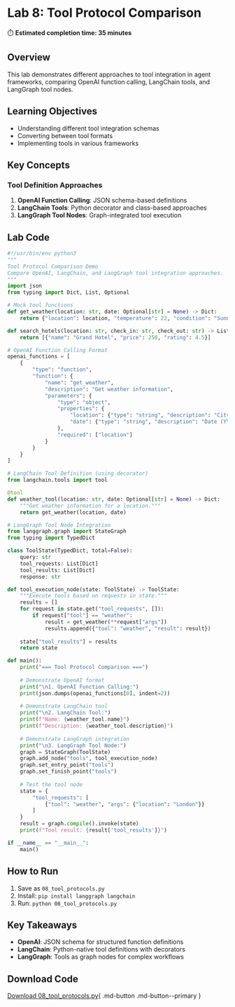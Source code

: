 # Lab 8: Tool Protocol Comparison

⏱️ **Estimated completion time: 35 minutes**

## Overview

This lab demonstrates different approaches to tool integration in agent frameworks, comparing OpenAI function calling, LangChain tools, and LangGraph tool nodes.

## Learning Objectives

- Understanding different tool integration schemas
- Converting between tool formats
- Implementing tools in various frameworks

## Key Concepts

### Tool Definition Approaches
1. **OpenAI Function Calling**: JSON schema-based definitions
2. **LangChain Tools**: Python decorator and class-based approaches  
3. **LangGraph Tool Nodes**: Graph-integrated tool execution

## Lab Code

```python
#!/usr/bin/env python3
"""
Tool Protocol Comparison Demo
Compare OpenAI, LangChain, and LangGraph tool integration approaches.
"""
import json
from typing import Dict, List, Optional

# Mock tool functions
def get_weather(location: str, date: Optional[str] = None) -> Dict:
    return {"location": location, "temperature": 22, "condition": "Sunny"}

def search_hotels(location: str, check_in: str, check_out: str) -> List[Dict]:
    return [{"name": "Grand Hotel", "price": 250, "rating": 4.5}]

# OpenAI Function Calling Format
openai_functions = [
    {
        "type": "function",
        "function": {
            "name": "get_weather",
            "description": "Get weather information",
            "parameters": {
                "type": "object",
                "properties": {
                    "location": {"type": "string", "description": "City name"},
                    "date": {"type": "string", "description": "Date (YYYY-MM-DD)"}
                },
                "required": ["location"]
            }
        }
    }
]

# LangChain Tool Definition (using decorator)
from langchain.tools import tool

@tool
def weather_tool(location: str, date: Optional[str] = None) -> Dict:
    """Get weather information for a location."""
    return get_weather(location, date)

# LangGraph Tool Node Integration
from langgraph.graph import StateGraph
from typing import TypedDict

class ToolState(TypedDict, total=False):
    query: str
    tool_requests: List[Dict]
    tool_results: List[Dict]
    response: str

def tool_execution_node(state: ToolState) -> ToolState:
    """Execute tools based on requests in state."""
    results = []
    for request in state.get("tool_requests", []):
        if request["tool"] == "weather":
            result = get_weather(**request["args"])
            results.append({"tool": "weather", "result": result})
    
    state["tool_results"] = results
    return state

def main():
    print("=== Tool Protocol Comparison ===")
    
    # Demonstrate OpenAI format
    print("\n1. OpenAI Function Calling:")
    print(json.dumps(openai_functions[0], indent=2))
    
    # Demonstrate LangChain tool
    print("\n2. LangChain Tool:")
    print(f"Name: {weather_tool.name}")
    print(f"Description: {weather_tool.description}")
    
    # Demonstrate LangGraph integration
    print("\n3. LangGraph Tool Node:")
    graph = StateGraph(ToolState)
    graph.add_node("tools", tool_execution_node)
    graph.set_entry_point("tools")
    graph.set_finish_point("tools")
    
    # Test the tool node
    state = {
        "tool_requests": [
            {"tool": "weather", "args": {"location": "London"}}
        ]
    }
    result = graph.compile().invoke(state)
    print(f"Tool result: {result['tool_results']}")

if __name__ == "__main__":
    main()
```

## How to Run

1. Save as `08_tool_protocols.py`
2. Install: `pip install langgraph langchain`
3. Run: `python 08_tool_protocols.py`

## Key Takeaways

- **OpenAI**: JSON schema for structured function definitions
- **LangChain**: Python-native tool definitions with decorators
- **LangGraph**: Tools as graph nodes for complex workflows

## Download Code

[Download 08_tool_protocols.py](08_tool_protocols.py){ .md-button .md-button--primary } 